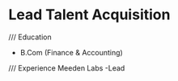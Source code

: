 # Lead Talent Acquisition 

/// Education
- B.Com (Finance & Accounting)

/// Experience 
Meeden Labs
-Lead
